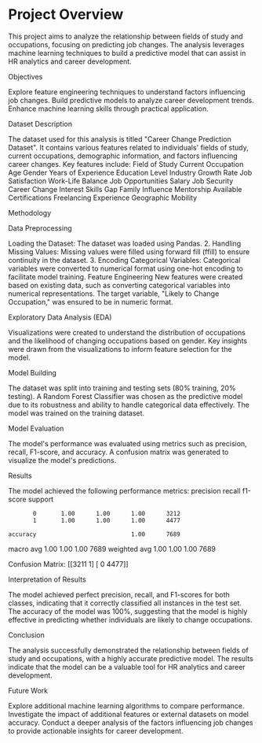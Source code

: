 # Project Overview

This project aims to analyze the relationship between fields of study and occupations, focusing on predicting job changes. The analysis leverages machine learning techniques to build a predictive model that can assist in HR analytics and career development.

Objectives

Explore feature engineering techniques to understand factors influencing job changes.
Build predictive models to analyze career development trends.
Enhance machine learning skills through practical application.

Dataset Description

The dataset used for this analysis is titled "Career Change Prediction Dataset". It contains various features related to individuals' fields of study, current occupations, demographic information, and factors influencing career changes. Key features include:
Field of Study
Current Occupation
Age
Gender
Years of Experience
Education Level
Industry Growth Rate
Job Satisfaction
Work-Life Balance
Job Opportunities
Salary
Job Security
Career Change Interest
Skills Gap
Family Influence
Mentorship Available
Certifications
Freelancing Experience
Geographic Mobility

Methodology

Data Preprocessing

Loading the Dataset: The dataset was loaded using Pandas.
2. Handling Missing Values: Missing values were filled using forward fill (ffill) to ensure continuity in the dataset.
3. Encoding Categorical Variables: Categorical variables were converted to numerical format using one-hot encoding to facilitate model training.
Feature Engineering
New features were created based on existing data, such as converting categorical variables into numerical representations.
The target variable, "Likely to Change Occupation," was ensured to be in numeric format.

Exploratory Data Analysis (EDA)

Visualizations were created to understand the distribution of occupations and the likelihood of changing occupations based on gender.
Key insights were drawn from the visualizations to inform feature selection for the model.

Model Building

The dataset was split into training and testing sets (80% training, 20% testing).
A Random Forest Classifier was chosen as the predictive model due to its robustness and ability to handle categorical data effectively.
The model was trained on the training dataset.

Model Evaluation

The model's performance was evaluated using metrics such as precision, recall, F1-score, and accuracy.
A confusion matrix was generated to visualize the model's predictions.

Results

The model achieved the following performance metrics:
              precision    recall  f1-score   support

           0       1.00      1.00      1.00      3212
           1       1.00      1.00      1.00      4477

    accuracy                           1.00      7689
   macro avg       1.00      1.00      1.00      7689
weighted avg       1.00      1.00      1.00      7689

Confusion Matrix:
[[3211    1]
 [   0 4477]]

Interpretation of Results

The model achieved perfect precision, recall, and F1-scores for both classes, indicating that it correctly classified all instances in the test set.
The accuracy of the model was 100%, suggesting that the model is highly effective in predicting whether individuals are likely to change occupations.

Conclusion

The analysis successfully demonstrated the relationship between fields of study and occupations, with a highly accurate predictive model. The results indicate that the model can be a valuable tool for HR analytics and career development.

Future Work

Explore additional machine learning algorithms to compare performance.
Investigate the impact of additional features or external datasets on model accuracy.
Conduct a deeper analysis of the factors influencing job changes to provide actionable insights for career development.
